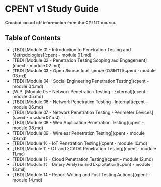 # CPENT v1 Study Guide

Created based off information from the CPENT course.

## Table of Contents

- \[TBD\] [Module 01 - Introduction to Penetration Testing and Methodologies](cpent - module 01.md)
- \[TBD\] [Module 02 - Penetration Testing Scoping and Engagement](cpent - module 02.md)
- \[TBD\] [Module 03 - Open Source Intelligence (OSINT)](cpent - module 03.md)
- \[TBD\] [Module 04 - Social Engineering Penetration Testing](cpent - module 04.md)
- \[WIP\] [Module 05 - Network Penetration Testing - External](cpent - module 05.md)
- \[TBD\] [Module 06 - Network Penetration Testing - Internal](cpent - module 06.md)
- \[TBD\] [Module 07 - Network Penetration Testing - Perimeter Devices](cpent - module 07.md)
- \[TBD\] [Module 08 - Web Application Penetration Testing](cpent - module 08.md)
- \[TBD\] [Module 09 - Wireless Penetration Testing](cpent - module 09.md)
- \[TBD\] [Module 10 - IoT Penetration Testing](cpent - module 10.md)
- \[TBD\] [Module 11 - OT and SCADA Penetration Testing](cpent - module 11.md)
- \[TBD\] [Module 12 - Cloud Penetration Testing](cpent - module 12.md)
- \[TBD\] [Module 13 - Binary Analysis and Exploitation](cpent - module 13.md)
- \[TBD\] [Module 14 - Report Writing and Post Testing Actions](cpent - module 14.md)
